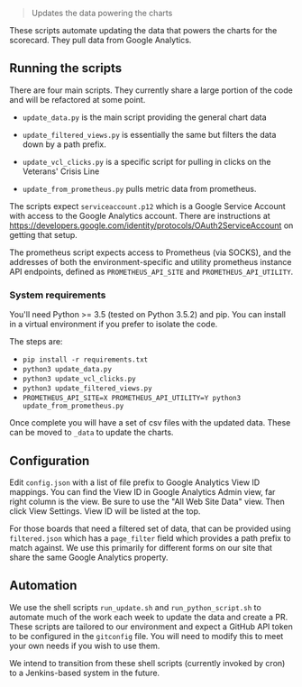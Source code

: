 > Updates the data powering the charts

These scripts automate updating the data that powers the charts for the scorecard. They pull data from Google Analytics.

## Running the scripts

There are four main scripts. They currently share a large portion of the code and will be refactored at some point.

- `update_data.py` is the main script providing the general chart data

- `update_filtered_views.py` is essentially the same but filters the data down by a path prefix.

- `update_vcl_clicks.py` is a specific script for pulling in clicks on the Veterans' Crisis Line

- `update_from_prometheus.py` pulls metric data from prometheus.

The scripts expect `serviceaccount.p12` which is a Google Service Account with access to the Google Analytics account. There are instructions at https://developers.google.com/identity/protocols/OAuth2ServiceAccount on getting that setup.

The prometheus script expects access to Prometheus (via SOCKS), and the addresses of both the environment-specific and utility prometheus instance API endpoints, defined as `PROMETHEUS_API_SITE` and `PROMETHEUS_API_UTILITY`.

### System requirements

You'll need Python >= 3.5 (tested on Python 3.5.2) and pip. You can install in a virtual environment if you prefer to isolate the code.

The steps are:
 - `pip install -r requirements.txt`
 - `python3 update_data.py`
 - `python3 update_vcl_clicks.py`
 - `python3 update_filtered_views.py`
 - `PROMETHEUS_API_SITE=X PROMETHEUS_API_UTILITY=Y python3 update_from_prometheus.py`

 Once complete you will have a set of csv files with the updated data. These can be moved to `_data` to update the charts.

## Configuration

Edit `config.json` with a list of file prefix to Google Analytics View ID mappings. You can find the View ID in Google Analytics Admin view, far right column is the view. Be sure to use the "All Web Site Data" view. Then click View Settings. View ID will be listed at the top.

For those boards that need a filtered set of data, that can be provided using `filtered.json` which has a `page_filter` field which provides a path prefix to match against. We use this primarily for different forms on our site that share the same Google Analytics property.

## Automation

We use the shell scripts `run_update.sh` and `run_python_script.sh` to automate much of the work each week to update the data and create a PR. These scripts are tailored to our environment and expect a GitHub API token to be configured in the `gitconfig` file. You will need to modify this to meet your own needs if you wish to use them.

We intend to transition from these shell scripts (currently invoked by cron) to a Jenkins-based system in the future.
